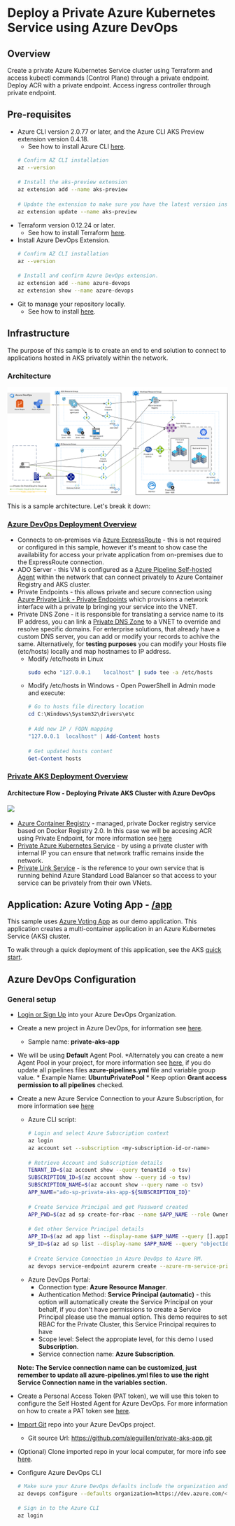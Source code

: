 # Deploy a Private Azure Kubernetes Service using Azure DevOps

## Overview 
Create a private Azure Kubernetes Service cluster using Terraform and access kubectl commands (Control Plane) through a private endpoint.
Deploy ACR with a private endpoint. Access ingress controller through private endpoint.

## Pre-requisites

* Azure CLI version 2.0.77 or later, and the Azure CLI AKS Preview extension version 0.4.18.
    * See how to install Azure CLI [here](https://docs.microsoft.com/en-us/cli/azure/install-azure-cli?view=azure-cli-latest).
    ```bash
    # Confirm AZ CLI installation
    az --version

    # Install the aks-preview extension
    az extension add --name aks-preview
    
    # Update the extension to make sure you have the latest version installed
    az extension update --name aks-preview
    ```
* Terraform version 0.12.24 or later.
    * See how to install Terraform [here](https://learn.hashicorp.com/terraform/azure/install_az).
* Install Azure DevOps Extension.
    ```bash
    # Confirm AZ CLI installation
    az --version

    # Install and confirm Azure DevOps extension.
    az extension add --name azure-devops
    az extension show --name azure-devops
    ```
* Git to manage your repository locally.
    *  See how to install [here](https://git-scm.com/downloads).

## Infrastructure

The purpose of this sample is to create an end to end solution to connect to applications hosted in AKS privately within the network. 

### Architecture 

![](/images/Private-Cluster-Architecture.PNG)

This is a sample architecture. Let's break it down:

### [Azure DevOps Deployment Overview](/infra/ado-agent)

* Connects to on-premises via [Azure ExpressRoute](https://azure.microsoft.com/en-us/services/expressroute/) - this is not required or configured in this sample, however it's meant to show case the availability for access your private application from on-premises due to the ExpressRoute connection.
* ADO Server - this VM is configured as a [Azure Pipeline Self-hosted Agent](https://docs.microsoft.com/en-us/azure/devops/pipelines/agents/agents) within the network that can connect privately to Azure Container Registry and AKS cluster.
* Private Endpoints - this allows private and secure connection using [Azure Private Link - Private Endpoints](https://docs.microsoft.com/en-us/azure/private-link/private-endpoint-overview) which provisions a network interface with a private Ip bringing your service into the VNET.
* Private DNS Zone - it is responsible for translating a service name to its IP address, you can link a [Private DNS Zone](https://docs.microsoft.com/en-us/azure/dns/private-dns-overview) to a VNET to override and resolve specific domains. For enterprise solutions, that already have a custom DNS server, you can add or modify your records to achive the same. Alternatively, for **testing purposes** you can modify your Hosts file (etc/hosts) locally and map hostnames to IP address. 
    * Modify /etc/hosts in Linux
        ```bash
        sudo echo "127.0.0.1    localhost" | sudo tee -a /etc/hosts
        ```
    * Modify /etc/hosts in Windows - Open PowerShell in Admin mode and execute:
        ```powershell
        # Go to hosts file directory location
        cd C:\Windows\System32\drivers\etc

        # Add new IP / FQDN mapping 
        "127.0.0.1  localhost" | Add-Content hosts
        
        # Get updated hosts content
        Get-Content hosts 
        ```
    
### [Private AKS Deployment Overview](/infra/private-aks)

#### Architecture Flow - Deploying Private AKS Cluster with Azure DevOps

![](/images/Private-Cluster-Architecture-Flow.gif)

* [Azure Container Registry](https://docs.microsoft.com/en-us/azure/container-registry/container-registry-intro) - managed, private Docker registry service based on Docker Registry 2.0. In this case we will be accesing ACR using Private Endpoint, for more information see [here](https://docs.microsoft.com/en-us/azure/container-registry/container-registry-private-link)
* [Private Azure Kubernetes Service](https://docs.microsoft.com/en-us/azure/aks/private-clusters) - by using a private cluster with internal IP you can ensure that network traffic remains inside the network.
* [Private Link Service](https://docs.microsoft.com/en-us/azure/private-link/private-link-service-overview) -  is the reference to your own service that is running behind Azure Standard Load Balancer so that access to your service can be privately from their own VNets.

## Application: Azure Voting App - [/app](/app)

This sample uses [Azure Voting App](https://github.com/Azure-Samples/azure-voting-app-redis) as our demo application. This application creates a multi-container application in an Azure Kubernetes Service (AKS) cluster. 

To walk through a quick deployment of this application, see the AKS [quick start](https://docs.microsoft.com/en-us/azure/aks/kubernetes-walkthrough?WT.mc_id=none-github-nepeters).


## Azure DevOps Configuration 

### General setup
* [Login or Sign Up](https://dev.azure.com) into your Azure DevOps Organization.
* Create a new project in Azure DevOps, for information see [here](https://docs.microsoft.com/en-us/azure/devops/organizations/projects/create-project).
    * Sample name: **private-aks-app**
* We will be using **Default** Agent Pool. 
    *Alternately you can create a new Agent Pool in your project, for more information see [here](https://docs.microsoft.com/en-us/azure/devops/pipelines/agents/pools-queues), if you do update all pipelines files **azure-pipelines.yml** file and variable group value.
        * Example Name: **UbuntuPrivatePool**
        * Keep option **Grant access permission to all pipelines** checked.
* Create a new Azure Service Connection to your Azure Subscription, for more information see [here](https://docs.microsoft.com/en-us/azure/devops/pipelines/library/service-endpoints)
    * Azure CLI script:
        ```bash
        # Login and select Azure Subscription context
        az login
        az account set --subscription <my-subscription-id-or-name>
        
        # Retrieve Account and Subscription details
        TENANT_ID=$(az account show --query tenantId -o tsv)
        SUBSCRIPTION_ID=$(az account show --query id -o tsv)
        SUBSCRIPTION_NAME=$(az account show --query name -o tsv)
        APP_NAME="ado-sp-private-aks-app-${SUBSCRIPTION_ID}"
        
        # Create Service Principal and get Password created
        APP_PWD=$(az ad sp create-for-rbac --name $APP_NAME --role Owner --scopes "subscriptions/${SUBSCRIPTION_ID}" --query "password" -o tsv)
        
        # Get other Service Principal details
        APP_ID=$(az ad app list --display-name $APP_NAME --query [].appId -o tsv)
        SP_ID=$(az ad sp list --display-name $APP_NAME --query "objectId" -o tsv)
        
        # Create Service Connection in Azure DevOps to Azure RM.
        az devops service-endpoint azurerm create --azure-rm-service-principal-id $SP_ID --azure-rm-subscription-id $SUBSCRIPTION_ID --azure-rm-subscription-name $SUBSCRIPTION_NAME --azure-rm-tenant-id $TENANT_ID --name "Azure Subscription"
        ```
    * Azure DevOps Portal:
        * Connection type: **Azure Resource Manager**.
        * Authentication Method: **Service Principal (automatic)** - this option will automatically create the Service Principal on your behalf, if you don't have permissions to create a Service Principal please use the manual option. This demo requires to set RBAC for the Private Cluster, this Service Principal requires to have 
        * Scope level: Select the appropiate level, for this demo I used **Subscription**.
        * Service connection name: **Azure Subscription**.

    **Note: The Service connection name can be customized, just remember to update all azure-pipelines.yml files to use the right Service Connection name in the variables section.**

* Create a Personal Access Token (PAT token), we will use this token to configure the Self Hosted Agent for Azure DevOps. For more information on how to create a PAT token see [here](https://docs.microsoft.com/en-us/azure/devops/organizations/accounts/use-personal-access-tokens-to-authenticate).
* [Import Git](https://docs.microsoft.com/en-us/azure/devops/repos/git/import-git-repository) repo into your Azure DevOps project.
    * Git source Url: https://github.com/aleguillen/private-aks-app.git
* (Optional) Clone imported repo in your local computer, for more info see [here](https://docs.microsoft.com/en-us/azure/devops/repos/git/clone).
* Configure Azure DevOps CLI
    ```bash
    # Make sure your Azure DevOps defaults include the organization and project from the command prompt
    az devops configure --defaults organization=https://dev.azure.com/<your-organization> project=<your-project>

    # Sign in to the Azure CLI
    az login
    ```

